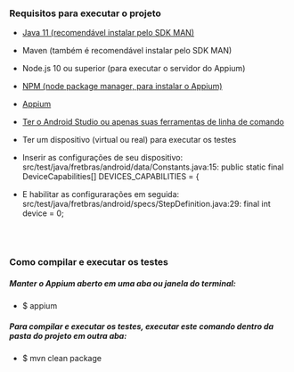 <h3>Requisitos para executar o projeto</h3>
<ul>
    <li style="padding-bottom: 15px;">
        <a href="https://sdkman.io/">Java 11 (recomendável instalar pelo SDK MAN)</a>
    </li>
    <li style="padding-bottom: 15px;"> Maven (também é recomendável instalar pelo SDK MAN) </li>
    <li style="padding-bottom: 15px;"> Node.js 10 ou superior (para executar o servidor do Appium) </li>
    <li style="padding-bottom: 15px;">
        <a href="https://www.npmjs.com/get-npm">NPM (node package manager, para instalar o Appium)</a>
    </li>
    <li style="padding-bottom: 15px;">
        <a href="https://www.npmjs.com/package/appium">Appium </a>
    </li>
    <li style="padding-bottom: 15px;">
        <a href="https://developer.android.com/studio/command-line">Ter o Android Studio ou apenas suas ferramentas de
            linha de comando</a>
    </li>
    <li style="padding-bottom: 15px;">
        Ter um dispositivo (virtual ou real) para executar os testes
    </li>
    <li style="padding-bottom: 15px;">Inserir as configurações de seu dispositivo:
        <div>
            src/test/java/fretbras/android/data/Constants.java:15: public static final DeviceCapabilities[]
            DEVICES_CAPABILITIES = {
        </div>
    </li>
    <li style="padding-bottom: 15px;">E habilitar as configurarações em seguida:
        <div>
            src/test/java/fretbras/android/specs/StepDefinition.java:29: final int device = 0;
        </div>
    </li>
</ul>

<br>

<h3>Como compilar e executar os testes</h3>

<h5>Manter o Appium aberto em uma aba ou janela do terminal:</h5>
<ul>
    <li> $ appium </li>
</ul>

<h5>Para compilar e executar os testes, executar este comando dentro da pasta do projeto em outra aba:</h5>
<ul>
    <li> $ mvn clean package </li>
</ul>